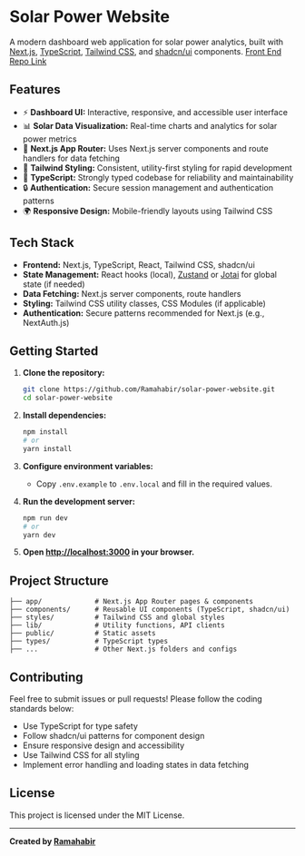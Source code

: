 # Solar Power Website

A modern dashboard web application for solar power analytics, built with [Next.js](https://nextjs.org/), [TypeScript](https://www.typescriptlang.org/), [Tailwind CSS](https://tailwindcss.com/), and [shadcn/ui](https://ui.shadcn.com/) components. [Front End Repo Link]([https://ui.shadcn.com/](https://github.com/Ramahabir/solar-power-website))

## Features

- ⚡ **Dashboard UI:** Interactive, responsive, and accessible user interface
- 📊 **Solar Data Visualization:** Real-time charts and analytics for solar power metrics
- 🚀 **Next.js App Router:** Uses Next.js server components and route handlers for data fetching
- 🎨 **Tailwind Styling:** Consistent, utility-first styling for rapid development
- 🧩 **TypeScript:** Strongly typed codebase for reliability and maintainability
- 🔒 **Authentication:** Secure session management and authentication patterns
- 🌍 **Responsive Design:** Mobile-friendly layouts using Tailwind CSS

## Tech Stack

- **Frontend:** Next.js, TypeScript, React, Tailwind CSS, shadcn/ui
- **State Management:** React hooks (local), [Zustand](https://zustand-demo.pmnd.rs/) or [Jotai](https://jotai.org/) for global state (if needed)
- **Data Fetching:** Next.js server components, route handlers
- **Styling:** Tailwind CSS utility classes, CSS Modules (if applicable)
- **Authentication:** Secure patterns recommended for Next.js (e.g., NextAuth.js)

## Getting Started

1. **Clone the repository:**
   ```bash
   git clone https://github.com/Ramahabir/solar-power-website.git
   cd solar-power-website
   ```

2. **Install dependencies:**
   ```bash
   npm install
   # or
   yarn install
   ```

3. **Configure environment variables:**
   - Copy `.env.example` to `.env.local` and fill in the required values.

4. **Run the development server:**
   ```bash
   npm run dev
   # or
   yarn dev
   ```

5. **Open [http://localhost:3000](http://localhost:3000) in your browser.**

## Project Structure

```
├── app/             # Next.js App Router pages & components
├── components/      # Reusable UI components (TypeScript, shadcn/ui)
├── styles/          # Tailwind CSS and global styles
├── lib/             # Utility functions, API clients
├── public/          # Static assets
├── types/           # TypeScript types
├── ...              # Other Next.js folders and configs
```

## Contributing

Feel free to submit issues or pull requests! Please follow the coding standards below:

- Use TypeScript for type safety
- Follow shadcn/ui patterns for component design
- Ensure responsive design and accessibility
- Use Tailwind CSS for all styling
- Implement error handling and loading states in data fetching

## License

This project is licensed under the MIT License.

---

**Created by [Ramahabir](https://github.com/Ramahabir)**
